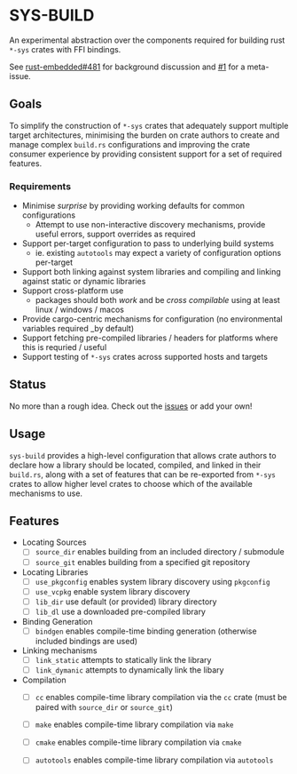 # SYS-BUILD

An experimental abstraction over the components required for building rust `*-sys` crates with FFI bindings.

See [rust-embedded#481](https://github.com/rust-embedded/wg/issues/481) for background discussion and [#1](https://github.com/ryankurte/rust-sys-build/issues/1) for a meta-issue.


## Goals

To simplify the construction of `*-sys` crates that adequately support multiple target architectures, minimising the burden on crate authors to create and manage complex `build.rs` configurations and improving the crate consumer experience by providing consistent support for a set of required features.


### Requirements

- Minimise _surprise_ by providing working defaults for common configurations
  - Attempt to use non-interactive discovery mechanisms, provide useful errors, support overrides as required
- Support per-target configuration to pass to underlying build systems
  - ie. existing `autotools` may expect a variety of configuration options per-target
- Support both linking against system libraries and compiling and linking against static or dynamic libraries
- Support cross-platform use 
  - packages should both _work_ and be _cross compilable_ using at least linux / windows / macos
- Provide cargo-centric mechanisms for configuration (no environmental variables required _by default)
- Support fetching pre-compiled libraries / headers for platforms where this is requried / useful
- Support testing of `*-sys` crates across supported hosts and targets


## Status

No more than a rough idea. Check out the [issues](https://github.com/ryankurte/rust-sys-build/issues) or add your own!


## Usage

`sys-build` provides a high-level configuration that allows crate authors to declare how a library should be located, compiled, and linked in their `build.rs`, along with a set of features that can be re-exported from `*-sys` crates to allow higher level crates to choose which of the available mechanisms to use.


## Features

- Locating Sources
  - [ ] `source_dir` enables building from an included directory / submodule
  - [ ] `source_git` enables building from a specified git repository
- Locating Libraries
  - [ ] `use_pkgconfig` enables system library discovery using `pkgconfig`
  - [ ] `use_vcpkg` enable system library discovery
  - [ ] `lib_dir` use default (or provided) library directory
  - [ ] `lib_dl` use a downloaded pre-compiled library
- Binding Generation
  - [ ] `bindgen` enables compile-time binding generation (otherwise included bindings are used)
- Linking mechanisms
  - [ ] `link_static` attempts to statically link the library
  - [ ] `link_dymanic` attempts to dynamically link the libary
- Compilation
  - [ ] `cc` enables compile-time library compilation via the `cc` crate (must be paired with `source_dir` or `source_git`)
  - [ ] `make` enables compile-time library compilation via `make`
  - [ ] `cmake` enables compile-time library compilation via `cmake`
  - [ ] `autotools` enables compile-time library compilation via `autotools`




